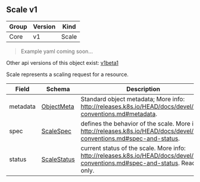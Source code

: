 ## Scale v1

Group        | Version     | Kind
------------ | ---------- | -----------
Core | v1 | Scale

> Example yaml coming soon...

<aside class="notice">Other api versions of this object exist: <a href="#scale-v1beta1">v1beta1</a> </aside>

Scale represents a scaling request for a resource.



Field        | Schema     | Description
------------ | ---------- | -----------
metadata | [ObjectMeta](#objectmeta-v1) | Standard object metadata; More info: http://releases.k8s.io/HEAD/docs/devel/api-conventions.md#metadata.
spec | [ScaleSpec](#scalespec-v1) | defines the behavior of the scale. More info: http://releases.k8s.io/HEAD/docs/devel/api-conventions.md#spec-and-status.
status | [ScaleStatus](#scalestatus-v1) | current status of the scale. More info: http://releases.k8s.io/HEAD/docs/devel/api-conventions.md#spec-and-status. Read-only.


